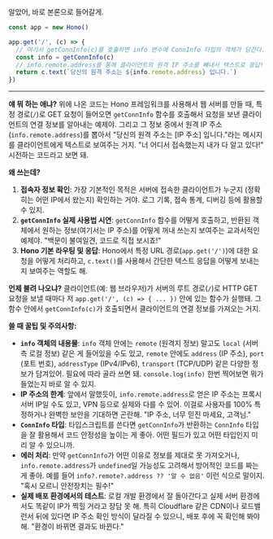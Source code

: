 알았어, 바로 본론으로 들어갈게.

```typescript
const app = new Hono()

app.get('/', (c) => {
  // 여기서 getConnInfo(c)를 호출하면 info 변수에 ConnInfo 타입의 객체가 담긴다.
  const info = getConnInfo(c)
  // info.remote.address를 통해 클라이언트의 원격 IP 주소를 빼내서 텍스트로 응답!
  return c.text(`당신의 원격 주소는 ${info.remote.address} 입니다.`)
})
```

---

**얘 뭐 하는 애냐?**
위에 나온 코드는 Hono 프레임워크를 사용해서 웹 서버를 만들 때, 특정 경로(`/`)로 GET 요청이 들어오면 `getConnInfo` 함수를 호출해서 요청을 보낸 클라이언트의 연결 정보를 알아내는 예제야. 그리고 그 정보 중에서 원격 IP 주소(`info.remote.address`)를 뽑아서 "당신의 원격 주소는 [IP 주소] 입니다."라는 메시지를 클라이언트에게 텍스트로 보여주는 거지. "너 어디서 접속했는지 내가 다 알고 있다!" 시전하는 코드라고 보면 돼.

**왜 쓰는데?**
1.  **접속자 정보 확인**: 가장 기본적인 목적은 서버에 접속한 클라이언트가 누군지 (정확히는 어떤 IP에서 왔는지) 확인하는 거야. 로그 기록, 접속 통계, 디버깅 등에 활용할 수 있지.
2.  **`getConnInfo` 실제 사용법 시연**: `getConnInfo` 함수를 어떻게 호출하고, 반환된 객체에서 원하는 정보(여기서는 IP 주소)를 어떻게 꺼내 쓰는지 보여주는 교과서적인 예제야. "백문이 불여일견, 코드로 직접 보시죠!"
3.  **Hono 기본 라우팅 및 응답**: Hono에서 특정 URL 경로(`app.get('/')`)에 대한 요청을 어떻게 처리하고, `c.text()`를 사용해서 간단한 텍스트 응답을 어떻게 보내는지 보여주는 역할도 해.

**언제 불려 나오냐?**
클라이언트(예: 웹 브라우저)가 서버의 루트 경로(`/`)로 HTTP GET 요청을 보낼 때마다 저 `app.get('/', (c) => { ... })` 안에 있는 함수가 실행돼. 그 함수 안에서 `getConnInfo(c)`가 호출되면서 클라이언트의 연결 정보를 가져오는 거지.

**쓸 때 꿀팁 및 주의사항:**
*   **`info` 객체의 내용물**: `info` 객체 안에는 `remote` (원격지 정보) 말고도 `local` (서버 측 로컬 정보) 같은 게 들어있을 수도 있고, `remote` 안에도 `address` (IP 주소), `port` (포트 번호), `addressType` (IPv4/IPv6), `transport` (TCP/UDP) 같은 다양한 정보가 담겨있어. 필요에 따라 골라 쓰면 돼. `console.log(info)` 한번 찍어보면 뭐가 들었는지 바로 알 수 있지.
*   **IP 주소의 한계**: 앞에서 말했듯이, `info.remote.address`로 얻은 IP 주소는 프록시 서버 IP일 수도 있고, VPN 등으로 실제와 다를 수 있어. 이걸로 사용자를 100% 특정하거나 완벽한 보안을 기대하면 곤란해. "IP 주소, 너무 믿진 마세요, 고객님."
*   **`ConnInfo` 타입**: 타입스크립트를 쓴다면 `getConnInfo`가 반환하는 `ConnInfo` 타입을 잘 활용해서 코드 안정성을 높이는 게 좋아. 어떤 필드가 있고 어떤 타입인지 미리 알 수 있으니까.
*   **에러 처리**: 만약 `getConnInfo`가 어떤 이유로 정보를 제대로 못 가져오거나, `info.remote.address`가 `undefined`일 가능성도 고려해서 방어적인 코드를 짜는 게 좋아. 예를 들어 `info?.remote?.address ?? '알 수 없음'` 이런 식으로 말이지. "혹시 모르니 안전장치는 필수!"
*   **실제 배포 환경에서의 테스트**: 로컬 개발 환경에서 잘 돌아간다고 실제 서버 환경에서도 똑같이 IP가 찍힐 거라고 장담 못 해. 특히 Cloudflare 같은 CDN이나 로드밸런서 뒤에 있다면 IP 주소 확인 방식이 달라질 수 있으니, 배포 후에 꼭 확인해 봐야 해. "환경이 바뀌면 결과도 바뀐다."